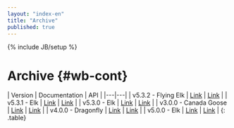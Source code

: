 ```yaml
---
layout: "index-en"
title: "Archive"
published: true
---
```


{% include JB/setup %}

# Archive {#wb-cont}

| Version | Documentation | API | 
|---|---|
| v5.3.2 - Flying Elk | [Link](5.3.2/index-en.html) | [Link](/api/v5.3.2/yuidoc/) |
| v5.3.1 - Elk | [Link](5.3.1/index-en.html) | [Link](/api/v5.3.1/yuidoc/) |
| v5.3.0 - Elk | [Link](5.3.0/index-en.html) | [Link](/api/v5.3.0/yuidoc/) |
| v3.0.0 - Canada Goose | [Link](3.0/index-en.html) | [Link](/api/3.0/yuidoc/) |
| v4.0.0 - Dragonfly | [Link](4.0/index-en.html) | [Link](/api/4.0/yuidoc/) |
| v5.0.0 - Elk | [Link](5.0/index-en.html) | [Link](/api/5.0/yuidoc/) |
{: .table}
